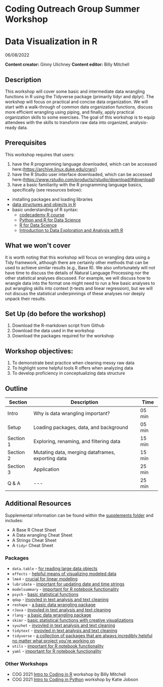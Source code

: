 # Coding Outreach Group Summer Workshop
# Data Visualization in R
06/08/2022

__**Content creator:**__ Ginny Ulichney
__**Content editor:**__ Billy Mitchell

## Description
This workshop will cover some basic and intermediate data wrangling functions in R using the Tidyverse package (primarily tidyr and dplyr). The workshop will focus on practical and concise data organization. We will start with a walk-through of common data organization functions, discuss more efficient wrangling using piping, and finally, apply practical organization skills to some exercises. The goal of this workshop is to equip attendees with the skills to transform raw data into organized, analysis-ready data.

## Prerequisites
This workshop requires that users: 
1. have the R programming language downloaded, which can be accessed here:(<https://archive.linux.duke.edu/cran/>) 
2. have the R Studio user interface downloaded, which can be accessed here:(<https://www.rstudio.com/products/rstudio/download/#download>) 
3. have a basic familiarity with the R programming language basics, specifically (see resources below): 
  * installing packages and loading libraries 
  * [data structures and objects in R](https://swcarpentry.github.io/r-novice-inflammation/13-supp-data-structures/)  
  * basic understanding of R syntax: 
    * [codecademy R course](https://www.codecademy.com/learn/learn-r)
    * [Python and R for Data Science](https://www.anotherbookondatascience.com)
    * [R for Data Science](https://r4ds.had.co.nz)
    * [Introduction to Data Exploration and Analysis with R](https://bookdown.org/mikemahoney218/IDEAR/)

## What we won't cover
It is worth noting that this workshop will focus on wrangling data using a Tidy framework, although there are certainly other methods that can be used to achieve similar results (e.g., Base R). We also unfortunately will not have time to discuss the details of Natural Language Processing nor the other statistical analyses discussed. For example, we will discuss how to wrangle data into the format one might need to run a few basic analyses to put wrangling skills into context (t-tests and linear regression), but we will not discuss the statistical underpinnings of these analyses nor deeply unpack their results.

## Set Up (do before the workshop)
1.  Download the R-markdown script from Github
2.  Download the data used in the workshop
3.  Download the packages required for the workshop
    
## Workshop objectives:
1. To demonstrate best practice when cleaning messy raw data
2. To highlight some helpful tools R offers when analyzing data
3. To develop proficiency in conceptualizing data structure

## Outline
| Section | Description | Time |
| --- | --- | --- |
| Intro | Why is data wrangling important? | 05 min |
| Setup | Loading packages, data, and background | 05 min |
| Section 1 | Exploring, renaming, and filtering data | 15 min |
| Section 2 | Mutating data, merging dataframes, exporting data | 15 min |
| Section 3 | Application | 25 min |
| Q & A | --- | 25 min |

## Additional Resources
Supplemental information can be found within the [supplements folder](https://github.com/TU-Coding-Outreach-Group/cog_summer_workshops_2022/blob/main/data-wrangling-in-r/supplements/) and includes:
* A Base R Cheat Sheet
* A Data wrangling Cheat Sheet
* A Strings Cheat Sheet
* A ```tidyr``` Cheat Sheet

### Packages
* ```data.table``` - [for reading large data objects](https://cran.r-project.org/web/packages/data.table/vignettes/datatable-intro.html)
* ```effects``` - [helpful means of visualizing modeled data](https://cran.r-project.org/web/packages/effects/effects.pdf)
* ```lme4``` - [crucial for linear modeling](https://cran.r-project.org/web/packages/lme4/index.html)
* ```lubridate``` - [important for updating date and time strings](https://lubridate.tidyverse.org/)
* ```modelsummary``` - [important for R notebook functionality](https://vincentarelbundock.github.io/modelsummary/index.html)
* ```psych``` - [basic statistical functions](https://cran.r-project.org/web/packages/psych/index.html)
* ```qdap``` - [invovled in text analysis and text cleaning](https://cran.r-project.org/web/packages/qdap/index.html)
* ```reshape``` - [a basic data wrangling package](https://cran.r-project.org/web/packages/reshape/reshape.pdf)
* ```rJava``` - [invovled in text analysis and text cleaning](https://cran.r-project.org/web/packages/rJava/index.html)
* ```rlang``` - [a basic data wrangling package](https://rlang.r-lib.org/)
* ```skimr``` - [basic statistical functions with creative visualizations](https://cran.r-project.org/web/packages/skimr/vignettes/skimr.html)
* ```syuzhet``` - [invovled in text analysis and text cleaning](https://cran.r-project.org/web/packages/syuzhet/vignettes/syuzhet-vignette.html)
* ```tidytext``` - [invovled in text analysis and text cleaning](https://cran.r-project.org/web/packages/tidytext/vignettes/tidytext.html)
* ```tidyverse``` - [a collection of packages that are always incredibly helpful no matter what project you're working on](https://www.tidyverse.org/packages/)
* ```utils``` - [important for R notebook functionality](https://cran.r-project.org/web/packages/R.utils/index.html)
* ```yaml``` - [important for R notebook functionality](https://cran.r-project.org/web/packages/ymlthis/vignettes/yaml-overview.html)


### Other Workshops
- COG 2021 [Intro to Coding in R](https://github.com/TU-Coding-Outreach-Group/intro-to-coding-2021/tree/main/R) workshop by Billy Mitchell
- COG 2021 [Intro to Coding in Python](https://github.com/TU-Coding-Outreach-Group/intro-to-coding-2021/tree/main/python) workshop by Katie Jobson


